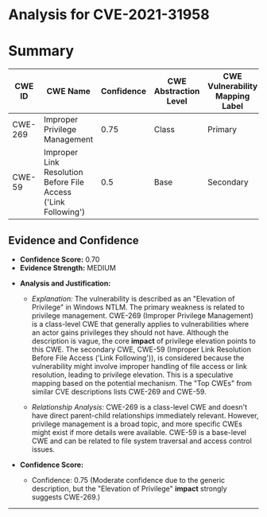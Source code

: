 # Analysis for CVE-2021-31958

# Summary
| CWE ID | CWE Name | Confidence | CWE Abstraction Level | CWE Vulnerability Mapping Label | CWE-Vulnerability Mapping Notes |
|---|---|---|---|---|---|
| CWE-269 | Improper Privilege Management | 0.75 | Class | Primary | ALLOWED-WITH-REVIEW |
| CWE-59 | Improper Link Resolution Before File Access ('Link Following') | 0.5 | Base | Secondary | ALLOWED |

## Evidence and Confidence

*   **Confidence Score:** 0.70
*   **Evidence Strength:** MEDIUM

- **Analysis and Justification:**
  - *Explanation:* The vulnerability is described as an "Elevation of Privilege" in Windows NTLM. The primary weakness is related to privilege management. CWE-269 (Improper Privilege Management) is a class-level CWE that generally applies to vulnerabilities where an actor gains privileges they should not have. Although the description is vague, the core **impact** of privilege elevation points to this CWE. The secondary CWE, CWE-59 (Improper Link Resolution Before File Access ('Link Following')), is considered because the vulnerability might involve improper handling of file access or link resolution, leading to privilege elevation. This is a speculative mapping based on the potential mechanism. The "Top CWEs" from similar CVE descriptions lists CWE-269 and CWE-59.
  
  - *Relationship Analysis:* CWE-269 is a class-level CWE and doesn't have direct parent-child relationships immediately relevant. However, privilege management is a broad topic, and more specific CWEs might exist if more details were available. CWE-59 is a base-level CWE and can be related to file system traversal and access control issues.

- **Confidence Score:**
  - Confidence: 0.75 (Moderate confidence due to the generic description, but the "Elevation of Privilege" **impact** strongly suggests CWE-269.)

---